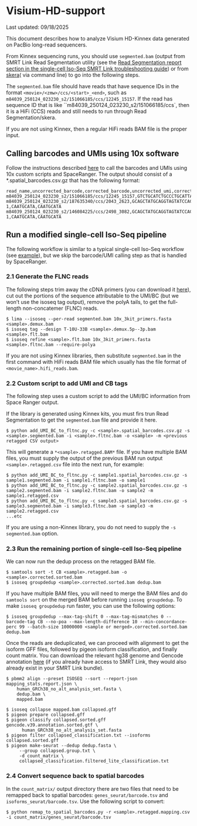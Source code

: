 # Visium-HD-support

Last updated: 09/18/2025

This document describes how to analyze Visium HD-Kinnex data generated on PacBio long-read sequencers.

From Kinnex sequencing runs, you should use `segmented.bam` (output from SMRT Link Read Segmentation utility (see the [Read Segmentation report section in the single-cell Iso-Seq SMRT Link troubleshooting guide](https://www.pacb.com/wp-content/uploads/SMRT-Link-Kinnex-single-cell-troubleshooting-guide-v13.1.pdf)) or from [skera](https://skera.how/)( via command line) to go into the following steps. 

The `segmented.bam` file should have reads that have sequence IDs in the format `<movie>/<zmw>/ccs/<start>_<end>`, such as `m84039_250124_023230_s2/151066185/ccs/12245_15157`. If the read has sequence ID that is like ``m84039_250124_023230_s2/151066185/ccs`, then it is a HiFi (CCS) reads and still needs to run through Read Segmentation/skera.

If you are not using Kinnex, then a regular HiFi reads BAM file is the proper input. 

## Calling barcodes and UMIs using 10x software
Follow the instructions described [here](https://github.com/10XGenomics/visium-hd-long-reads) to call the barcodes and UMIs using 10x custom scripts and SpaceRanger. The output should consist of a *.spatial_barcodes.csv.gz that has the following format:

```
read_name,uncorrected_barcode,corrected_barcode,uncorrected_umi,corrected_umi
m84039_250124_023230_s2/151066185/ccs/12245_15157,GTCTGCATCTGCCCTGCATTAATGCATCAG,s_002um_02077_014491,CTGGGACGA,CTGGGACGA
m84039_250124_023230_s2/187635340/ccs/2043_2623,GCAGCTATGCAGGTAGTATCCACGGCATCG,s_002um_00964_02405-1,CAATGCATA,CAATGCATA
m84039_250124_023230_s2/146084225/ccs/2498_3082,GCAGCTATGCAGGTAGTATCCACGGCATCG,s_002um_00964_02405-1,CAATGCATA,CAATGCATA
```

## Run a modified single-cell Iso-Seq pipeline
The following workflow is similar to a typical single-cell Iso-Seq workflow (see [example](https://isoseq.how/umi/examples.html)), but we skip the barcode/UMI calling step as that is handled by SpaceRanger.  

### 2.1	Generate the FLNC reads

The following steps trim away the cDNA primers (you can download it [here](https://downloads.pacbcloud.com/public/dataset/Kinnex-single-cell-RNA/REF-10x_primers/)), cut out the portions of the sequence attributable to the UMI/BC (but we won’t use the isoseq tag output), remove the polyA tails, to get the full-length non-concatemer (FLNC) reads.
```
$ lima --isoseq --per-read segmented.bam 10x_3kit_primers.fasta <sample>.demux.bam
$ isoseq tag --design T-10U-33B <sample>.demux.5p--3p.bam <sample>.flt.bam
$ isoseq refine <sample>.flt.bam 10x_3kit_primers.fasta <sample>.fltnc.bam --require-polya
```

If you are not using Kinnex libraries, then substitute `segmented.bam` in the first command with HiFi reads BAM file which usually has the file format of `<movie_name>.hifi_reads.bam`.

### 2.2 Custom script to add UMI and CB tags
The following step uses a custom script to add the UMI/BC information from Space Ranger output.

If the library is generated using Kinnex kits, you must firs trun Read Segmentation to get the `segmented.bam` file and provide it here.
```
$ python add_UMI_BC_to_fltnc.py -c <sample>.spatial_barcodes.csv.gz -s <sample>.segmented.bam -i <sample>.fltnc.bam -o <sample> -m <previous retagged CSV output>
```

This will generate a `*<sample>.retagged.BAM*` file. If you have multiple BAM files, you must supply the output of the previous BAM run output `<sample>.retagged.csv` file into the next run, for example:

```
$ python add_UMI_BC_to_fltnc.py -c sample1.spatial_barcodes.csv.gz -s sample1.segmented.bam -i sample1.fltnc.bam -o sample1
$ python add_UMI_BC_to_fltnc.py -c sample2.spatial_barcodes.csv.gz -s sample2.segmented.bam -i sample2.fltnc.bam -o sample2 -m sample1.retagged.csv
$ python add_UMI_BC_to_fltnc.py -c sample3.spatial_barcodes.csv.gz -s sample3.segmented.bam -i sample3.fltnc.bam -o sample3 -m sample2.retagged.csv
...etc
```

If you are using a non-Kinnex library, you do not need to supply the `-s segmented.bam` option.


### 2.3 Run the remaining portion of single-cell Iso-Seq pipeline
We can now run the dedup process on the retagged BAM file.
```
$ samtools sort -t CB <sample>.retagged.bam -o <sample>.corrected.sorted.bam 
$ isoseq groupdedup <sample>.corrected.sorted.bam dedup.bam 
```

If you have multiple BAM files, you will need to merge the BAM files and do `samtools sort` on the merged BAM before running `isoseq groupdedup`. To make `isoseq groupdedup` run faster, you can use the following options:

```
$ isoseq groupdedup --max-tag-shift 0 --max-tag-mismatches 0 --barcode-tag CB --no-poa --max-length-difference 10 --min-concordance-perc 99 --batch-size 10000000 <sample or merged>.corrected.sorted.bam dedup.bam
```

Once the reads are deduplicated, we can proceed with alignment to get the isoform GFF files, followed by pigeon isoform classification, and finally count matrix. You can download the relevant hg38 genome and Gencode annotation [here](https://downloads.pacbcloud.com/public/dataset/Kinnex-single-cell-RNA/REF-pigeon_ref_sets/Human_hg38_Gencode_v39/) (if you already have access to SMRT Link, they would also already exist in your SMRT Link bundle).

```
$ pbmm2 align --preset ISOSEQ --sort --report-json mapping_stats.report.json \
    human_GRCh38_no_alt_analysis_set.fasta \
    dedup.bam \
    mapped.bam

$ isoseq collapse mapped.bam collapsed.gff
$ pigeon prepare collapsed.gff
$ pigeon classify collapsed.sorted.gff gencode.v39.annotation.sorted.gtf \
      human_GRCh38_no_alt_analysis_set.fasta
$ pigeon filter collapsed_classification.txt --isoforms collapsed.sorted.gff
$ pigeon make-seurat --dedup dedup.fasta \
     --group collapsed.group.txt \
     -d count_matrix \
     collapsed_classification.filtered_lite_classification.txt
```

### 2.4 Convert sequence back to spatial barcodes
In the `count_matrix/` output directory there are two files that need to be remapped back to spatial barcodes: `genes_seurat/barcode.tsv` and `isoforms_seurat/barcode.tsv`.
Use the following script to convert:
```
$ python remap_to_spatial_barcodes.py -r <sample>.retagged.mapping.csv -i count_matrix/genes_seurat/barcode.tsv
```



